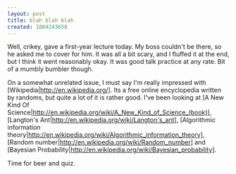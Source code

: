 ```yaml
---
layout: post
title: blah blah blah
created: 1084243658
---
```

Well, crikey, gave a first-year lecture today.  My boss couldn't be there, so he asked me to cover for him.  It was all a bit scary, and I fluffed it at the end, but I think it went reasonably okay.  It was good talk practice at any rate.  Bit of a mumbly bumbler though.

On a somewhat unrelated issue, I must say I'm really impressed with [Wikipedia|http://en.wikipedia.org/].  Its a free online encyclopedia written by randoms, but quite a lot of it is rather good.  I've been looking at 
[A New Kind Of Science|http://en.wikipedia.org/wiki/A_New_Kind_of_Science_(book)],
[Langton's Ant|http://en.wikipedia.org/wiki/Langton's_ant],
[Algorithmic information theory|http://en.wikipedia.org/wiki/Algorithmic_information_theory],
[Random number|http://en.wikipedia.org/wiki/Random_number] and
[Bayesian Probability|http://en.wikipedia.org/wiki/Bayesian_probability].

Time for beer and quiz.
